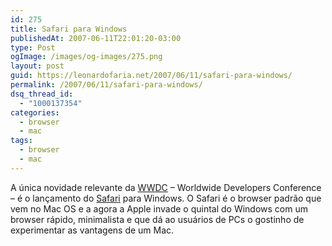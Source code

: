 ```yaml
---
id: 275
title: Safari para Windows
publishedAt: 2007-06-11T22:01:20-03:00
type: Post
ogImage: /images/og-images/275.png
layout: post
guid: https://leonardofaria.net/2007/06/11/safari-para-windows/
permalink: /2007/06/11/safari-para-windows/
dsq_thread_id:
  - "1000137354"
categories:
  - browser
  - mac
tags:
  - browser
  - mac
---
```

A única novidade relevante da [WWDC](http://developer.apple.com/wwdc/) – Worldwide Developers Conference – é o lançamento do [Safari](http://www.apple.com/safari/) para Windows. O Safari é o browser padrão que vem no Mac OS e a agora a Apple invade o quintal do Windows com um browser rápido, minimalista e que dá ao usuários de PCs o gostinho de experimentar as vantagens de um Mac.
